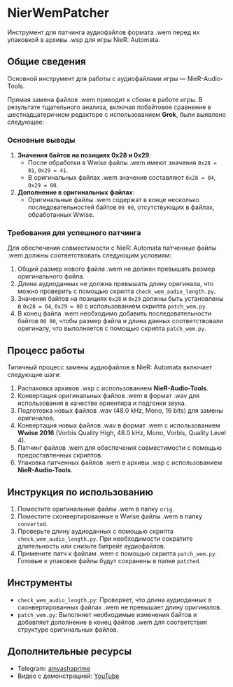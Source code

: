 # NierWemPatcher

Инструмент для патчинга аудиофайлов формата .wem перед их упаковкой в архивы .wsp для игры NieR: Automata.

## Общие сведения

Основной инструмент для работы с аудиофайлами игры — NieR-Audio-Tools.

Прямая замена файлов .wem приводит к сбоям в работе игры. В результате тщательного анализа, включая побайтовое сравнение в шестнадцатеричном редакторе с использованием **Grok**, были выявлено следующее:

### Основные выводы

1. **Значения байтов на позициях 0x28 и 0x29**:
   - После обработки в Wwise файлы .wem имеют значения `0x28 = 01`, `0x29 = 41`.
   - В оригинальных файлах .wem значения составляют `0x28 = 04`, `0x29 = 00`.
2. **Дополнение в оригинальных файлах**:
   - Оригинальные файлы .wem содержат в конце несколько последовательностей байтов `00 00`, отсутствующих в файлах, обработанных Wwise.

### Требования для успешного патчинга

Для обеспечения совместимости с NieR: Automata патченные файлы .wem должны соответствовать следующим условиям:

1. Общий размер нового файла .wem не должен превышать размер оригинального файла.
2. Длина аудиоданных не должна превышать длину оригинала, что можно проверить с помощью скрипта `check_wem_audio_length.py`.
3. Значения байтов на позициях `0x28` и `0x29` должны быть установлены в `0x28 = 04`, `0x29 = 00` с использованием скрипта `patch_wem.py`.
4. В конец файла .wem необходимо добавить последовательности байтов `00 00`, чтобы размер файла и длина данных соответствовали оригиналу, что выполняется с помощью скрипта `patch_wem.py`.

## Процесс работы

Типичный процесс замены аудиофайлов в NieR: Automata включает следующие шаги:

1. Распаковка архивов .wsp с использованием **NieR-Audio-Tools**.
2. Конвертация оригинальных файлов .wem в формат .wav для использования в качестве ориентира и подгонки звука.
3. Подготовка новых файлов .wav (48.0 kHz, Mono, 16 bits) для замены оригиналов.
4. Конвертация новых файлов .wav в формат .wem с использованием **Wwise 2016** (Vorbis Quality High, 48.0 kHz, Mono, Vorbis, Quality Level 4).
5. Патчинг файлов .wem для обеспечения совместимости с помощью предоставленных скриптов.
6. Упаковка патченных файлов .wem в архивы .wsp с использованием **NieR-Audio-Tools**.

## Инструкция по использованию

1. Поместите оригинальные файлы .wem в папку `orig`.
2. Поместите сконвертированные в Wwise файлы .wem в папку `converted`.
3. Проверьте длину аудиоданных с помощью скрипта `check_wem_audio_length.py`. При необходимости сократите длительность или снизьте битрейт аудиофайлов.
4. Примените патч к файлам .wem с помощью скрипта `patch_wem.py`. Готовые к упаковке файлы будут сохранены в папке `patched`.

## Инструменты

- `check_wem_audio_length.py`: Проверяет, что длина аудиоданных в сконвертированных файлах .wem не превышает длину оригиналов.
- `patch_wem.py`: Выполняет необходимые изменения байтов и добавляет дополнение в конец файлов .wem для соответствия структуре оригинальных файлов.

## Дополнительные ресурсы

- Telegram: [ainyashaprime](https://t.me/ainyashaprime)
- Видео с демонстрацией: [YouTube](https://youtube.com/shorts/4wRLVO6P2VY?feature=share)
